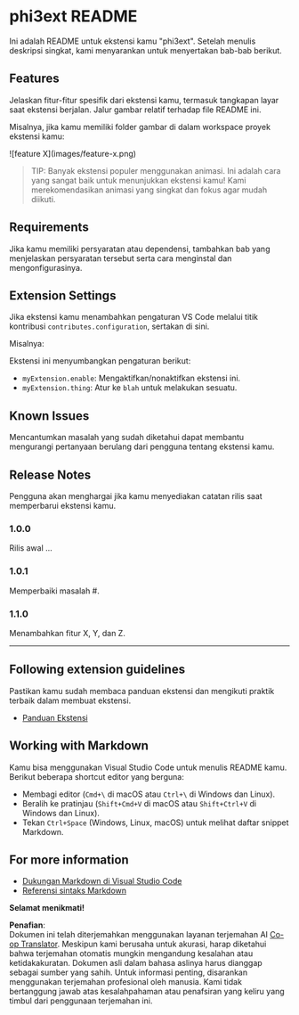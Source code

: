 <!--
CO_OP_TRANSLATOR_METADATA:
{
  "original_hash": "be0b2937160c486180ded27e4f14adeb",
  "translation_date": "2025-07-16T16:37:15+00:00",
  "source_file": "code/07.Lab/01/AIPC/extensions/phi3ext/README.md",
  "language_code": "id"
}
-->
# phi3ext README

Ini adalah README untuk ekstensi kamu "phi3ext". Setelah menulis deskripsi singkat, kami menyarankan untuk menyertakan bab-bab berikut.

## Features

Jelaskan fitur-fitur spesifik dari ekstensi kamu, termasuk tangkapan layar saat ekstensi berjalan. Jalur gambar relatif terhadap file README ini.

Misalnya, jika kamu memiliki folder gambar di dalam workspace proyek ekstensi kamu:

\!\[feature X\]\(images/feature-x.png\)

> TIP: Banyak ekstensi populer menggunakan animasi. Ini adalah cara yang sangat baik untuk menunjukkan ekstensi kamu! Kami merekomendasikan animasi yang singkat dan fokus agar mudah diikuti.

## Requirements

Jika kamu memiliki persyaratan atau dependensi, tambahkan bab yang menjelaskan persyaratan tersebut serta cara menginstal dan mengonfigurasinya.

## Extension Settings

Jika ekstensi kamu menambahkan pengaturan VS Code melalui titik kontribusi `contributes.configuration`, sertakan di sini.

Misalnya:

Ekstensi ini menyumbangkan pengaturan berikut:

* `myExtension.enable`: Mengaktifkan/nonaktifkan ekstensi ini.
* `myExtension.thing`: Atur ke `blah` untuk melakukan sesuatu.

## Known Issues

Mencantumkan masalah yang sudah diketahui dapat membantu mengurangi pertanyaan berulang dari pengguna tentang ekstensi kamu.

## Release Notes

Pengguna akan menghargai jika kamu menyediakan catatan rilis saat memperbarui ekstensi kamu.

### 1.0.0

Rilis awal ...

### 1.0.1

Memperbaiki masalah #.

### 1.1.0

Menambahkan fitur X, Y, dan Z.

---

## Following extension guidelines

Pastikan kamu sudah membaca panduan ekstensi dan mengikuti praktik terbaik dalam membuat ekstensi.

* [Panduan Ekstensi](https://code.visualstudio.com/api/references/extension-guidelines?WT.mc_id=aiml-137032-kinfeylo)

## Working with Markdown

Kamu bisa menggunakan Visual Studio Code untuk menulis README kamu. Berikut beberapa shortcut editor yang berguna:

* Membagi editor (`Cmd+\` di macOS atau `Ctrl+\` di Windows dan Linux).
* Beralih ke pratinjau (`Shift+Cmd+V` di macOS atau `Shift+Ctrl+V` di Windows dan Linux).
* Tekan `Ctrl+Space` (Windows, Linux, macOS) untuk melihat daftar snippet Markdown.

## For more information

* [Dukungan Markdown di Visual Studio Code](http://code.visualstudio.com/docs/languages/markdown?WT.mc_id=aiml-137032-kinfeylo)
* [Referensi sintaks Markdown](https://help.github.com/articles/markdown-basics/)

**Selamat menikmati!**

**Penafian**:  
Dokumen ini telah diterjemahkan menggunakan layanan terjemahan AI [Co-op Translator](https://github.com/Azure/co-op-translator). Meskipun kami berusaha untuk akurasi, harap diketahui bahwa terjemahan otomatis mungkin mengandung kesalahan atau ketidakakuratan. Dokumen asli dalam bahasa aslinya harus dianggap sebagai sumber yang sahih. Untuk informasi penting, disarankan menggunakan terjemahan profesional oleh manusia. Kami tidak bertanggung jawab atas kesalahpahaman atau penafsiran yang keliru yang timbul dari penggunaan terjemahan ini.